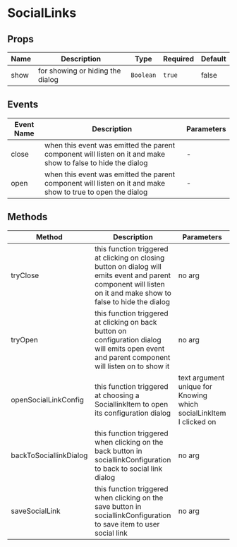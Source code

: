 # SocialLinks

## Props

<!-- @vuese:SocialLinks:props:start -->
|Name|Description|Type|Required|Default|
|---|---|---|---|---|
|show|for showing or hiding the dialog|`Boolean`|`true`|false|

<!-- @vuese:SocialLinks:props:end -->


## Events

<!-- @vuese:SocialLinks:events:start -->
|Event Name|Description|Parameters|
|---|---|---|
|close|when this event was emitted  the parent component will listen on it and make show to false to hide the dialog|-|
|open|when this event was emitted  the parent component will listen on it and make show to true to open the dialog|-|

<!-- @vuese:SocialLinks:events:end -->


## Methods

<!-- @vuese:SocialLinks:methods:start -->
|Method|Description|Parameters|
|---|---|---|
|tryClose|this function triggered at clicking on closing button on dialog will emits event and parent component will listen on it and make show to false to hide the dialog|no arg|
|tryOpen|this function triggered at clicking on back button on configuration dialog will emits open event and parent component will listen on to show it|no arg|
|openSocialLinkConfig|this function triggered at choosing a SociallinkItem to open its configuration dialog|text argument unique for Knowing which socialLinkItem I clicked on|
|backToSociallinkDialog|this function triggered when clicking on the back button in sociallinkConfiguration to back to social link dialog|no arg|
|saveSocialLink|this function triggered when clicking on the save button in sociallinkConfiguration to save item to user social link|no arg|

<!-- @vuese:SocialLinks:methods:end -->


